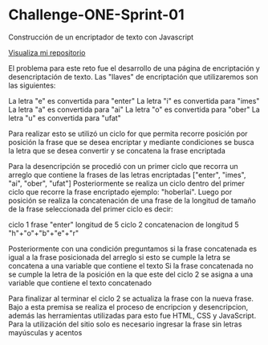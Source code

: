 # Challenge-ONE-Sprint-01
Construcción de un encriptador de texto con Javascript

<a href="https://aristobulo99.github.io/Challenge-ONE-Sprint-01/">Visualiza mi repositorio</a>

El problema para este reto fue el desarrollo de una página de encriptación y desencriptación de texto.
Las "llaves" de encriptación que utilizaremos son las siguientes:

La letra "e" es convertida para "enter"
La letra "i" es convertida para "imes"
La letra "a" es convertida para "ai"
La letra "o" es convertida para "ober"
La letra "u" es convertida para "ufat"

Para realizar esto se utilizó un ciclo for que permita recorre posición por posición la frase que se desea encriptar y mediante condiciones se busca la letra que se desea convertir y se concatena la frase encriptada

Para la desencripción se procedió con un primer ciclo que recorra un arreglo que contiene la frases de las letras encriptadas ["enter", "imes", "ai", "ober", "ufat"]
Posteriormente se realiza un ciclo dentro del primer ciclo que recorre la frase encriptado ejemplo: "hoberlai". Luego por posición se realiza la concatenación de una frase de la longitud de tamaño de la frase seleccionada del primer ciclo es decir:

  ciclo 1 frase "enter" longitud de 5
      ciclo 2 concatenacion de longitud 5 "h"+"o"+"b"+"e"+"r" 

Posteriormente con una condición preguntamos si la frase concatenada es igual a la frase posicionada del arreglo si esto se cumple la letra se concatena a una variable que contiene el texto
Si la frase concatenada no se cumple la letra de la posición en la que este del ciclo 2 se asigna a una variable que contiene el texto concatenado

Para finalizar al terminar el ciclo 2 se actualiza la frase con la nueva frase.
Bajo a esta premisa se realiza el proceso de encripcion y desencripcion, además las herramientas utilizadas para esto fue HTML, CSS y JavaScript. Para la utilización del sitio solo es necesario ingresar la frase sin letras mayúsculas y acentos
 
